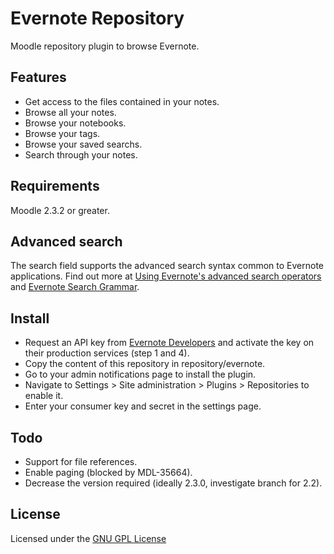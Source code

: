 Evernote Repository
===================

Moodle repository plugin to browse Evernote.

Features
--------

- Get access to the files contained in your notes.
- Browse all your notes.
- Browse your notebooks.
- Browse your tags.
- Browse your saved searchs.
- Search through your notes.

Requirements
------------

Moodle 2.3.2 or greater.

Advanced search
---------------

The search field supports the advanced search syntax common to Evernote applications. Find out more at [Using Evernote's advanced search operators](https://support.evernote.com/ics/support/KBAnswer.asp?questionID=535) and [Evernote Search Grammar](http://dev.evernote.com/documentation/cloud/chapters/search_grammar.php).

Install
-------

- Request an API key from [Evernote Developers](http://dev.evernote.com/documentation/cloud/) and activate the key on their production services (step 1 and 4).
- Copy the content of this repository in repository/evernote.
- Go to your admin notifications page to install the plugin.
- Navigate to Settings > Site administration > Plugins > Repositories to enable it.
- Enter your consumer key and secret in the settings page.

Todo
----

- Support for file references.
- Enable paging (blocked by MDL-35664).
- Decrease the version required (ideally 2.3.0, investigate branch for 2.2).

License
-------

Licensed under the [GNU GPL License](http://www.gnu.org/copyleft/gpl.html)
